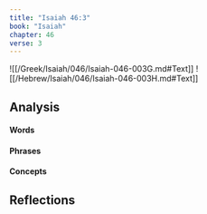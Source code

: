 ```yaml
---
title: "Isaiah 46:3"
book: "Isaiah"
chapter: 46
verse: 3
---
```

![[/Greek/Isaiah/046/Isaiah-046-003G.md#Text]]
![[/Hebrew/Isaiah/046/Isaiah-046-003H.md#Text]]

## Analysis

#### Words

#### Phrases

#### Concepts

## Reflections
